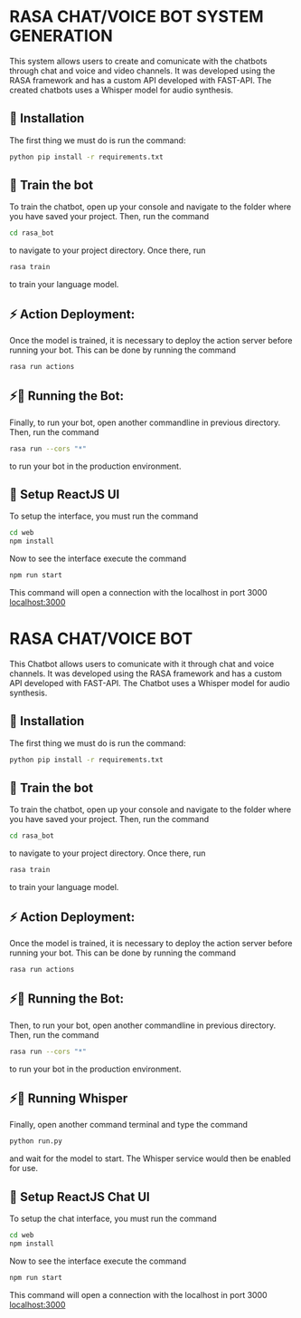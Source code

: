 
# RASA CHAT/VOICE BOT SYSTEM GENERATION
This system allows users to create and comunicate with the chatbots through chat and
voice and video channels. It was developed using the RASA framework and has a custom API developed with FAST-API. The created chatbots uses a Whisper model for audio synthesis.

## 👷‍ Installation
The first thing we must do is run the command:

```bash
python pip install -r requirements.txt
```

## 🤖 Train the bot
To train the chatbot, open up your console and navigate to the folder where you have saved your project. Then, run the command 
```bash
cd rasa_bot
```
to navigate to your project directory. Once there, run
```bash
rasa train
``` 
to train your language model.

## ⚡️ Action Deployment:
Once the model is trained, it is necessary to deploy the action server before running your bot. This can be done by running the command 
```bash
rasa run actions
```

## ⚡️🤖 Running the Bot:
Finally, to run your bot, open another commandline in previous directory. Then, run the command 
```bash
rasa run --cors "*"
``` 
to run your bot in the production environment.

## 🎨 Setup ReactJS UI
To setup the interface, you must run the command 

```bash 
cd web
npm install 
```
Now to see the interface execute the command 
```bash 
npm run start
```
This command will open a connection with the localhost in port 3000
[localhost:3000](http://localhost:3000)

# RASA CHAT/VOICE BOT 
This Chatbot allows users to comunicate with it through chat and
voice channels. It was developed using the RASA framework and has a custom API developed with FAST-API. The Chatbot uses a Whisper model for audio synthesis.

## 👷‍ Installation
The first thing we must do is run the command:

```bash
python pip install -r requirements.txt
```

## 🤖 Train the bot
To train the chatbot, open up your console and navigate to the folder where you have saved your project. Then, run the command 
```bash
cd rasa_bot
```
to navigate to your project directory. Once there, run
```bash
rasa train
``` 
to train your language model.

## ⚡️ Action Deployment:
Once the model is trained, it is necessary to deploy the action server before running your bot. This can be done by running the command 
```bash
rasa run actions
```

## ⚡️🤖 Running the Bot:
Then, to run your bot, open another commandline in previous directory. Then, run the command 
```bash
rasa run --cors "*"
``` 
to run your bot in the production environment.

## ⚡️🎤 Running Whisper 
Finally, open another command terminal and type the command 
```bash
python run.py
```
and wait for the model to start. The Whisper service would then be enabled for use.

## 🎨 Setup ReactJS Chat UI
To setup the chat interface, you must run the command 

```bash 
cd web
npm install 
```
Now to see the interface execute the command 
```bash 
npm run start
```
This command will open a connection with the localhost in port 3000
[localhost:3000](http://localhost:3000)

